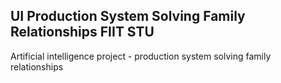 ## UI Production System Solving Family Relationships FIIT STU
Artificial intelligence project - production system solving family relationships
